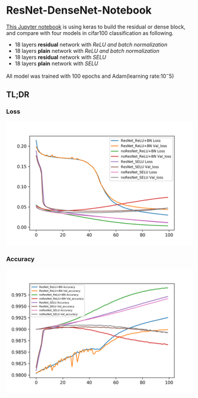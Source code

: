 # ResNet-DenseNet-Notebook
[This Jupyter notebook](http://nbviewer.jupyter.org/github/ishengfang/ResNet-DenseNet-Notebook/blob/master/ResNet%26DenseNet.ipynb) is using keras to build the residual or dense block, and compare with four models in cifar100 classification as following.
- 18 layers **residual** network with *ReLU and batch normalization*
- 18 layers **plain** network with *ReLU and batch normalization*
- 18 layers **residual** network with *SELU*
- 18 layers **plain** network with *SELU*

All model was trained with 100 epochs and Adam(learning rate:$10^-5$)
## TL;DR
### Loss
![Loss](./Loss.png )
### Accuracy
![Accuracy](./Acc.png)
